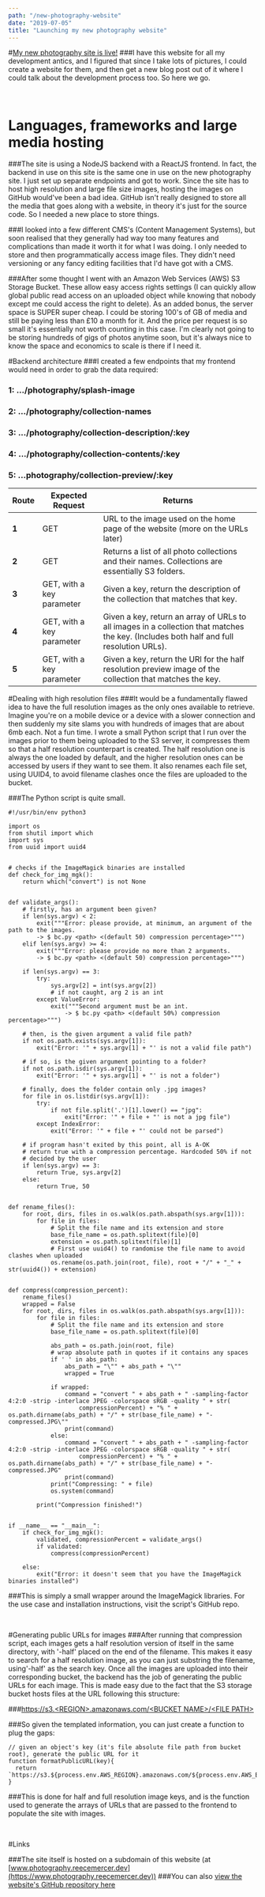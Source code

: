 ```yaml
---
path: "/new-photography-website"
date: "2019-07-05"
title: "Launching my new photography website"
---
```


#[My new photography site is live!](https://photography.reecemercer.dev/)
###I have this website for all my development antics, and I figured that since I take lots of pictures, I could create a website for them, and then get a new blog post out of it where I could talk about the development process too. So here we go.

&nbsp;

# Languages, frameworks and large media hosting
###The site is using a NodeJS backend with a ReactJS frontend. In fact, the backend in use on this site is the same one in use on the new photography site. I just set up separate endpoints and got to work. Since the site has to host high resolution and large file size images, hosting the images on GitHub would've been a bad idea. GitHub isn't really designed to store all the media that goes along with a website, in theory it's just for the source code. So I needed a new place to store things.

###I looked into a few different CMS's (Content Management Systems), but soon realised that they generally had way too many features and complications than made it worth it for what I was doing. I only needed to store and then programmatically access image files. They didn't need versioning or any fancy editing facilities that I'd have got with a CMS.

###After some thought I went with an Amazon Web Services (AWS) S3 Storage Bucket. These allow easy access rights settings (I can quickly allow global public read access on an uploaded object while knowing that nobody except me could access the right to delete). As an added bonus, the server space is SUPER super cheap. I could be storing 100's of GB of media and still be paying less than £10 a month for it. And the price per request is so small it's essentially not worth counting in this case. I'm clearly not going to be storing hundreds of gigs of photos anytime soon, but it's always nice to know the space and economics to scale is there if I need it.


#Backend architecture
###I created a few endpoints that my frontend would need in order to grab the data required:

  ### **1**:  .../photography/splash-image
  ### **2**: .../photography/collection-names
  ### **3**: .../photography/collection-description/:key
  ### **4**: .../photography/collection-contents/:key
  ### **5**: ...photography/collection-preview/:key


| Route        | Expected Request           | Returns  |
| ------------- |-------------  | ----- |
| **1**      | GET | URL to the image used on the home page of the website (more on the URLs later) |
| **2**      | GET      |   Returns a list of all photo collections and their names. Collections are essentially S3 folders. |
| **3**      | GET, with a key parameter      |    Given a key, return the description of the collection that matches that key. |
| **4**      |GET, with a key parameter| Given a key, return an array of URLs to all images in a collection that matches the key. (Includes both half and full resolution URLs).|
| **5**      |GET, with a key parameter|Given a key, return the URl for the half resolution preview image of the collection that matches the key.|

#Dealing with high resolution files
###It would be a fundamentally flawed idea to have the full resolution images as the only ones available to retrieve. Imagine you're on a mobile device or a device with a slower connection and then suddenly my site slams you with hundreds of images that are about 6mb each. Not a fun time. I wrote a small Python script that I run over the images prior to them being uploaded to the S3 server, it compresses them so that a half resolution counterpart is created. The half resolution one is always the one loaded by default, and the higher resolution ones can be accessed by users if they want to see them. It also renames each file set, using UUID4, to avoid filename clashes once the files are uploaded to the bucket.

###The Python script is quite small.


```
#!/usr/bin/env python3

import os
from shutil import which
import sys
from uuid import uuid4


# checks if the ImageMagick binaries are installed
def check_for_img_mgk():
    return which("convert") is not None


def validate_args():
    # firstly, has an argument been given?
    if len(sys.argv) < 2:
        exit("""Error: please provide, at minimum, an argument of the path to the images.
        -> $ bc.py <path> <(default 50) compression percentage>""")
    elif len(sys.argv) >= 4:
        exit("""Error: please provide no more than 2 arguments.
        -> $ bc.py <path> <(default 50) compression percentage>""")

    if len(sys.argv) == 3:
        try:
            sys.argv[2] = int(sys.argv[2])
            # if not caught, arg 2 is an int
        except ValueError:
            exit("""Second argument must be an int.
                -> $ bc.py <path> <(default 50%) compression percentage>""")

    # then, is the given argument a valid file path?
    if not os.path.exists(sys.argv[1]):
        exit("Error: '" + sys.argv[1] + "' is not a valid file path")

    # if so, is the given argument pointing to a folder?
    if not os.path.isdir(sys.argv[1]):
        exit("Error: '" + sys.argv[1] + "' is not a folder")

    # finally, does the folder contain only .jpg images?
    for file in os.listdir(sys.argv[1]):
        try:
            if not file.split('.')[1].lower() == "jpg":
                exit("Error: '" + file + "' is not a jpg file")
        except IndexError:
            exit("Error: '" + file + "' could not be parsed")

    # if program hasn't exited by this point, all is A-OK
    # return true with a compression percentage. Hardcoded 50% if not
    # decided by the user
    if len(sys.argv) == 3:
        return True, sys.argv[2]
    else:
        return True, 50


def rename_files():
    for root, dirs, files in os.walk(os.path.abspath(sys.argv[1])):
        for file in files:
            # Split the file name and its extension and store
            base_file_name = os.path.splitext(file)[0]
            extension = os.path.splitext(file)[1]
            # First use uuid4() to randomise the file name to avoid clashes when uploaded
            os.rename(os.path.join(root, file), root + "/" + "_" + str(uuid4()) + extension)


def compress(compression_percent):
    rename_files()
    wrapped = False
    for root, dirs, files in os.walk(os.path.abspath(sys.argv[1])):
        for file in files:
            # Split the file name and its extension and store
            base_file_name = os.path.splitext(file)[0]

            abs_path = os.path.join(root, file)
            # wrap absolute path in quotes if it contains any spaces
            if ' ' in abs_path:
                abs_path = "\"" + abs_path + "\""
                wrapped = True

            if wrapped:
                command = "convert " + abs_path + " -sampling-factor 4:2:0 -strip -interlace JPEG -colorspace sRGB -quality " + str(
                    compressionPercent) + "% " + os.path.dirname(abs_path) + "/" + str(base_file_name) + "-compressed.JPG\""
                print(command)
            else:
                command = "convert " + abs_path + " -sampling-factor 4:2:0 -strip -interlace JPEG -colorspace sRGB -quality " + str(
                    compressionPercent) + "% " + os.path.dirname(abs_path) + "/" + str(base_file_name) + "-compressed.JPG"
                print(command)
            print("Compressing: " + file)
            os.system(command)

        print("Compression finished!")


if __name__ == "__main__":
    if check_for_img_mgk():
        validated, compressionPercent = validate_args()
        if validated:
            compress(compressionPercent)

    else:
        exit("Error: it doesn't seem that you have the ImageMagick binaries installed")
```

###This is simply a small wrapper around the ImageMagick libraries. For the use case and installation instructions, visit the script's GitHub repo.

&nbsp;

#Generating public URLs for images
###After running that compression script, each images gets a half resolution version of itself in the same directory, with '-half' placed on the end of the filename. This makes it easy to search for a half resolution image, as you can just substring the filename, using'-half' as the search key. Once all the images are uploaded into their corresponding bucket, the backend has the job of generating the public URLs for each image. This is made easy due to the fact that the S3 storage bucket hosts files at the URL following this structure:

###[https://s3.\<REGION>.amazonaws.com/\<BUCKET NAME>/\<FILE PATH>]()

###So given the templated information, you can just create a function to plug the gaps:

```
// given an object's key (it's file absolute file path from bucket root), generate the public URL for it
function formatPublicURL(key){
  return `https://s3.${process.env.AWS_REGION}.amazonaws.com/${process.env.AWS_BUCKET_NAME}/${key}`
}
```

###This is done for half and full resolution image keys, and is the function used to generate the arrays of URLs that are passed to the frontend to populate the site with images.

&nbsp;

#Links

###The site itself is hosted on a subdomain of this website (at [www.photography.reecemercer.dev](https://www.photography.reecemercer.dev))
###You can also [view the website's GitHub repository here](https://github.com/Reeceeboii/photography.reecemercer.dev)
